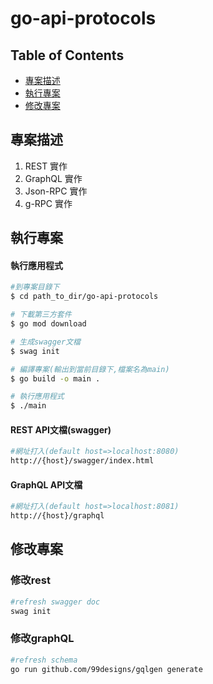 # go-api-protocols
## Table of Contents

 * [專案描述](#專案描述)
 * [執行專案](#執行專案)
 * [修改專案](#修改專案)

## 專案描述

1. REST 實作
2. GraphQL 實作
3. Json-RPC 實作
4. g-RPC 實作

## 執行專案

#### 執行應用程式

```bash
#到專案目錄下
$ cd path_to_dir/go-api-protocols

# 下載第三方套件
$ go mod download

# 生成swagger文檔
$ swag init 

# 編譯專案(輸出到當前目錄下,檔案名為main)
$ go build -o main . 

# 執行應用程式
$ ./main 
```
#### REST API文檔(swagger)
```bash
#網址打入(default host=>localhost:8080)
http://{host}/swagger/index.html
```
#### GraphQL API文檔
```bash
#網址打入(default host=>localhost:8081)
http://{host}/graphql
```

## 修改專案
### 修改rest
```bash
#refresh swagger doc
swag init
```
### 修改graphQL
```bash
#refresh schema
go run github.com/99designs/gqlgen generate 
```